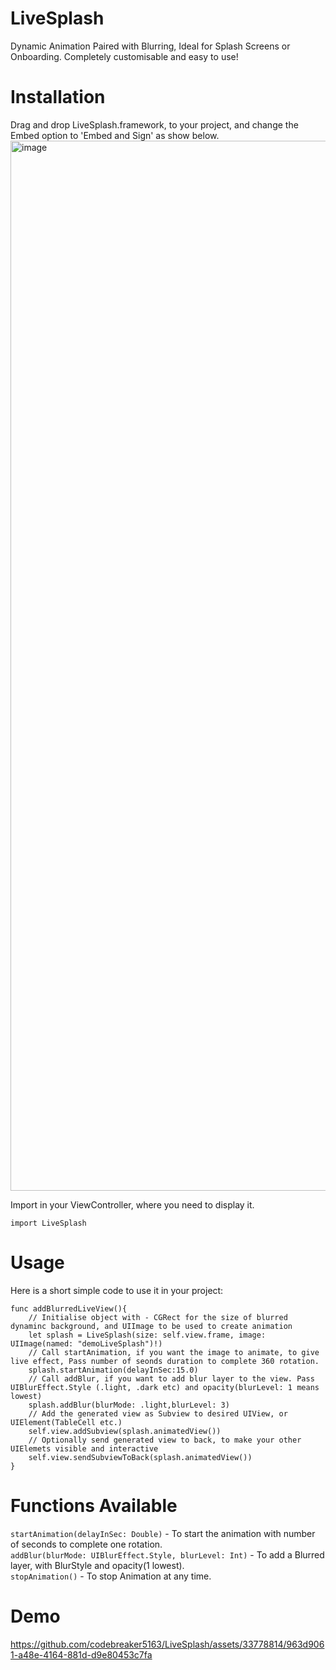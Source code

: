 # LiveSplash
Dynamic Animation Paired with Blurring, Ideal for Splash Screens or Onboarding. Completely customisable and easy to use!

# Installation
Drag and drop LiveSplash.framework, to your project, and change the Embed option to 'Embed and Sign' as show below.
<img width="1680" alt="image" src="https://github.com/codebreaker5163/LiveSplash/assets/33778814/e4272cca-28db-4a49-960c-c2838c739fd7">

Import in your ViewController, where you need to display it.
```
import LiveSplash
```

# Usage
Here is a short simple code to use it in your project:
```
func addBlurredLiveView(){
    // Initialise object with - CGRect for the size of blurred dynaminc background, and UIImage to be used to create animation
    let splash = LiveSplash(size: self.view.frame, image: UIImage(named: "demoLiveSplash")!)
    // Call startAnimation, if you want the image to animate, to give live effect, Pass number of seonds duration to complete 360 rotation.
    splash.startAnimation(delayInSec:15.0)
    // Call addBlur, if you want to add blur layer to the view. Pass UIBlurEffect.Style (.light, .dark etc) and opacity(blurLevel: 1 means lowest)
    splash.addBlur(blurMode: .light,blurLevel: 3)
    // Add the generated view as Subview to desired UIView, or UIElement(TableCell etc.)
    self.view.addSubview(splash.animatedView())
    // Optionally send generated view to back, to make your other UIElemets visible and interactive
    self.view.sendSubviewToBack(splash.animatedView())
}
```

# Functions Available
```startAnimation(delayInSec: Double)``` - To start the animation with number of seconds to complete one rotation.<br>
```addBlur(blurMode: UIBlurEffect.Style, blurLevel: Int)``` - To add a Blurred layer, with BlurStyle and opacity(1 lowest).<br>
```stopAnimation()``` - To stop Animation at any time.

# Demo
https://github.com/codebreaker5163/LiveSplash/assets/33778814/963d9061-a48e-4164-881d-d9e80453c7fa



